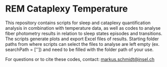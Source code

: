 # REM Cataplexy Temperature
This repository contains scripts for sleep and cataplexy quantification analysis in combination with temperature data, as well as codes to analyse fiber photometry results in relation to sleep states episodes and transitions. 
The scripts generate plots and export Excel files of results. Starting folder paths from where scripts can select the files to analyse are left empty (ex. searchPath = ['']) and need to be filled with the folder path of your use.

For questions or to cite these codes, contact: markus.schmidt@insel.ch 
